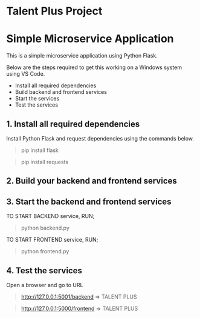 # **Talent Plus Project**

# Simple Microservice Application

This is a simple microservice application using Python Flask. 

Below are the steps required to get this working on a Windows system using VS Code.

+ Install all required dependencies
+ Build backend and frontend services
+ Start the services
+ Test the services

## 1. Install all required dependencies

Install Python Flask and request dependencies using the commands below.

> pip install flask

> pip install requests


## 2. Build your backend and frontend services

## 3. Start the backend and frontend services

TO START BACKEND service, RUN;

> python backend.py

TO START FRONTEND service, RUN;

> python frontend.py

## 4. Test the services

Open a browser and go to URL

> http://127.0.0.1:5001/backend                          => TALENT PLUS

> http://127.0.0.1:5000/frontend                         => TALENT PLUS
